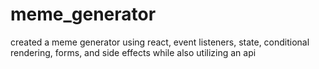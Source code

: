 # meme_generator
created a meme generator using react, event listeners, state, conditional rendering, forms, and side effects while also utilizing an api
